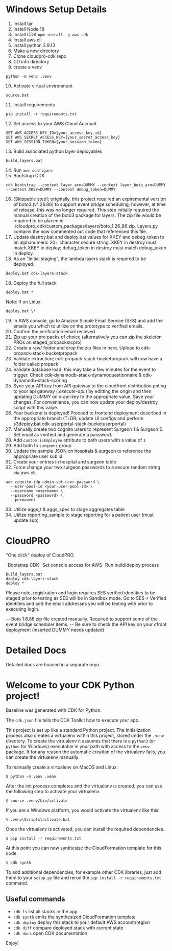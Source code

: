 # Windows Setup Details
1) Install tar
2) Install Node 18
3) Install CDK
`npm install -g aws-cdk`
4) Install aws cli
5) Install python 3.9.13
6) Make a new directory
7) Clone cloudpro-cdk repo
8) CD into directory
9) create a venv
```
python -m venv .venv
```
10) Activate virtual environment
```
source.bat
```
11)  Install requirements
```
pip install -r requirements.txt
```
12) Set access to your AWS Cloud Account
```
SET AWS_ACCESS_KEY_ID={your_access_key_id}
SET AWS_SECRET_ACCESS_KEY={your_secret_access_key}
SET AWS_SESSION_TOKEN={your_session_token}
```
13) Build associated python layer deployables
```
build_layers.bat
```
14) Run `aws configure`
15) Bootstrap CDK
```
cdk bootstrap --context layer_arn=DUMMY --context layer_boto_arn=DUMMY  --context XKEY=DUMMY --context debug_token=DUMMY
```

16) [Skippable step]; originally, this project required an expiremental version of boto3 (v1.26.86) to support event bridge scheduling; however, at time of release, this was no longer required. This step initially required the manual creation of the boto3 package for layers.  The zip file would be required to be placed in ./cloudpro_cdk/custom_packages/layers/boto_1.26_86.zip.  Layers.py contains the now commented out code that referenced this file.
17) Update destroy.bat and deploy.bat values for XKEY and debug_token to an alphanumeric 20+ character secure string. XKEY in destroy must match XKEY in deploy; debug_token in destroy must match debug_token in deploy.
18) As an "initial staging", the lambda layers stack is required to be deployed.
```
deploy.bat cdk-layers-stack
```
18) Deploy the full stack
```
deploy.bat *
```

Note: If on Linux:
```
deploy.bat \*
```
19) In AWS console, go to Amazon Simple Email Service (SES) and add the emails you which to utilize on the prototype to verified emails.
20) Confirm the verification email recieved
21) Zip up your pro packs of choice (alternatively you can zip the skeleton PROs on staged_propacks\cpro)
22) Create a raw/ folder and drop the zip files in here.  Upload to cdk-propack-stack-bucketpropack
23) Validate extraction; cdk-propack-stack-bucketpropack will now have a folder called propack
24) Validate database load; this may take a few minutes for the event to trigger.  Check cdk-dynamodb-stack-dynamoquestionnaire & cdk-dynamodb-stack-scoring
25) Sync your API key from API gateway to the cloudfront distribution pnting to your api gateway (*.execute-api.*) by editting the origin and then updating DUMMY on x-api-key to the appropriate value.  Save your changes.  For convenience, you can now update your deploy/destroy script with this value.
26) Your backend is deployed! Proceed to frontend deployment described in the appropriate branch (TLDR; update UI configs and perform s3deploy.bat cdk-userportal-stack-bucketuserportal)
27) Manually create two cognito users to represent Surgeon 1 & Surgeon 2.  Set email as verified and generate a password.
28) Add `custom:isEmployee` attribute to both users with a value of `1`
29) Add both to `surgeons` group
30) Update the sample JSON on hospitals & surgeon to reference the appropriate user sub id.
31) Create your entries in hospital and surgeon table
32) Force change your two surgeon passwords to a secure random string via aws cli:
```
aws cognito-idp admin-set-user-password \
  --user-pool-id <your-user-pool-id> \
  --username <username> \
  --password <password> \
  --permanent
```
33) Utilize aggs_t & aggs_spec to stage aggregates table
34) Utilize reporting_sample to stage reporting for a patient user (must update sub)
 
# CloudPRO

"One click" deploy of CloudPRO.

-Bootstrap CDK
-Set console access for AWS
-Run build/deploy process


```
build_layers.bat
deploy cdk-layers-stack
deploy *
```

Please note, registration and login requires SES verified identities to be staged prior to testing as SES will be in Sandbox mode.  Go to SES-> Verified identities and add the email addresses you will be testing with prior to executing login.


-- Boto 1.6.86 zip file created manually. Required to support some of the event bridge scheduler items.
-- Be sure to check the API key on your cfront deployment (inserted DUMMY needs updated)

# Detailed Docs
Detailed docs are housed in a separate repo.


# Welcome to your CDK Python project!

Baseline was generated with CDK for Python.

The `cdk.json` file tells the CDK Toolkit how to execute your app.

This project is set up like a standard Python project.  The initialization
process also creates a virtualenv within this project, stored under the `.venv`
directory.  To create the virtualenv it assumes that there is a `python3`
(or `python` for Windows) executable in your path with access to the `venv`
package. If for any reason the automatic creation of the virtualenv fails,
you can create the virtualenv manually.

To manually create a virtualenv on MacOS and Linux:

```
$ python -m venv .venv
```

After the init process completes and the virtualenv is created, you can use the following
step to activate your virtualenv.

```
$ source .venv/bin/activate
```

If you are a Windows platform, you would activate the virtualenv like this:

```
% .venv\Scripts\activate.bat
```

Once the virtualenv is activated, you can install the required dependencies.

```
$ pip install -r requirements.txt
```

At this point you can now synthesize the CloudFormation template for this code.

```
$ cdk synth
```

To add additional dependencies, for example other CDK libraries, just add
them to your `setup.py` file and rerun the `pip install -r requirements.txt`
command.

## Useful commands

 * `cdk ls`          list all stacks in the app
 * `cdk synth`       emits the synthesized CloudFormation template
 * `cdk deploy`      deploy this stack to your default AWS account/region
 * `cdk diff`        compare deployed stack with current state
 * `cdk docs`        open CDK documentation

Enjoy!
